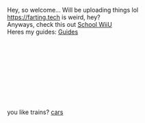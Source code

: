 Hey, so welcome... Will be uploading things lol <br />
https://farting.tech is weird, hey? <br />
Anyways, check this out <a href="https://quadsYT.github.io/extra-sites/schoolwiiu">School WiiU</a> <br />
Heres my guides: <a href="https://quadsYT.github.io/guides">Guides </a> <br />
<br />
<br />
<br />
<br />
<br />
<br />
<br />
<br />
<br />
<br />
you like trains? <a href="https://quadsyt.github.io/extra-sites/cars">cars </a> <br />
